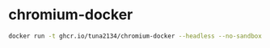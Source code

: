 # chromium-docker

```sh
docker run -t ghcr.io/tuna2134/chromium-docker --headless --no-sandbox --disable-gpu https://google.com
```

